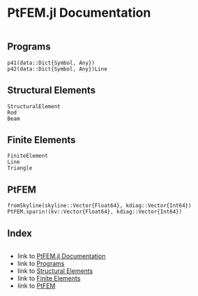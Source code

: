# PtFEM.jl Documentation

```@contents
```

## Programs

```@docs
p41(data::Dict{Symbol, Any})
p42(data::Dict{Symbol, Any})Line
```

## Structural Elements

```@docs
StructuralElement
Rod
Beam
```

## Finite Elements

```@docs
FiniteElement
Line
Triangle
```

## PtFEM

```@docs
fromSkyline(skyline::Vector{Float64}, kdiag::Vector{Int64})
PtFEM.sparin!(kv::Vector{Float64}, kdiag::Vector{Int64})
```

## Index
```@index
```


- link to [PtFEM.jl Documentation](@ref)
- link to [Programs](@ref)
- link to [Structural Elements](@ref)
- link to [Finite Elements](@ref)
- link to [PtFEM](@ref)
